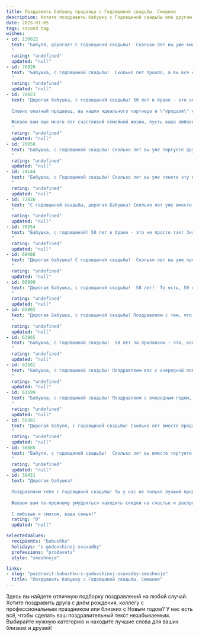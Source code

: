 ```yaml
---
title: Поздравить бабушку продавца с Годовщиной свадьбы. Смешное
description: Хотите поздравить бабушку с Годовщиной свадьбы или другим праздником? Наш ИИ создаст незабываемое поздравление, а вы обязательно выделитесь среди других.  
date: 2025-01-05
tags: second tag
wishes:
- id: 130622
  text: "Бабуля, дорогая! С годовщиной свадьбы!  Сколько лет вы уже вместе –  целая торговая сеть, построенная на любви, взаимопонимании и умении договариваться (как в лучших советских магазинах –  всегда найдёте подход к каждому!).  Желаю вам ещё столько же лет счастья, чтобы ваша семейная лавка процветала и радовала всех внуков-покупателей  сладостями и теплом!  Пусть ваш семейный бюджет никогда не пустеет, как прилавок перед самым закрытием магазина!
  "
  rating: "undefined"
  updated: "null"
- id: 78920
  text: "Бабушка, с годовщиной свадьбы!  Сколько лет прошло, а вы все ещё друг друга терпите, как настоящие продавцы — упорно и с улыбкой!  Желаем вам, чтобы ваша любовь была  такой же  крепкой,  как скидки на распродаже!
  "
  rating: "undefined"
  updated: "null"
- id: 78423
  text: "Дорогая бабушка, с годовщиной свадьбы! 50 лет в браке - это не просто юбилей, это героический подвиг!
  
  Словно опытный продавец, вы нашли идеального партнера и \"продали\" ему свою любовь на всю жизнь. А ведь покупатель был непростой -  такой же упрямый и капризный, как  клиенты!
  
  Желаем вам еще много лет счастливой семейной жизни, пусть ваша любовь только крепнет,  а ваша \"торговля\" будет успешной и прибыльной!
  "
  rating: "undefined"
  updated: "null"
- id: 76958
  text: "Бабушка, с годовщиной свадьбы! Сколько лет вы уже торгуете друг другом по самым выгодным ценам? 😉  Желаю вам, чтобы семейный бизнес процветал и дальше, чтобы цены на любовь были всегда стабильными, а скидки на ласку - постоянными! 🎉
  "
  rating: "undefined"
  updated: "null"
- id: 74144
  text: "Бабушка, с Годовщиной свадьбы! Сколько лет вы уже тянете эту нелегкую лямку семейной жизни?  Не устали?  Продавцом быть,  по-моему,  легче!  😆  Желаю вам столько же лет счастья, сколько вы продали килограммов помидоров! 🍅🎉
  "
  rating: "undefined"
  updated: "null"
- id: 72826
  text: "С годовщиной свадьбы, дорогая Бабушка! Сколько лет уже вместе - и все еще не устали друг от друга? Вот это мастер-класс по долголетию и взаимопониманию! А ведь вы, как опытный продавец, умеете убеждать кого угодно! 😉  Желаем, чтобы ваша любовь продолжала цвести пышным цветом, а семейный бюджет рос в геометрической прогрессии! 🥳
  "
  rating: "undefined"
  updated: "null"
- id: 70354
  text: "Бабушка, с годовщиной! 50 лет в браке - это не просто так! Значит, ты, как продавец, умеешь \"впарить\" любую идею своему любимому дедушке, даже если она совсем не в тему! 😉🥂
  "
  rating: "undefined"
  updated: "null"
- id: 68486
  text: "Дорогая бабушка! С годовщиной свадьбы!  Сколько лет вы уже продаете друг другу любовь?  Надеюсь, ваш ассортимент по-прежнему разнообразен, а скидки - щедрые! 🎉
  "
  rating: "undefined"
  updated: "null"
- id: 66999
  text: "Дорогая Бабушка, с годовщиной свадьбы!  50 лет!  То есть, 50 счастливых лет,  где ты, как опытный продавец,  умудрилась  \"продать\"  Дедушке  свою  любовь, а он,  в свою очередь,  \"отдал  всю  зарплату\"  за  твою  преданность!  Желаем  вам  продолжать  свою  \"сделку\"  счастья  еще  много  лет!  🎉
  "
  rating: "undefined"
  updated: "null"
- id: 65802
  text: "Дорогая Бабушка, с годовщиной свадьбы! Поздравляем с тем, что ты и дедушка уже столько лет как два продавца: всегда в \"паре\",  умеете \"сбыть\" друг другу все, даже самые \"неходовые\" товары – любовь и верность!  😄  Желаем вам, чтобы \"сбыча\" ваших желаний была такой же легкой, как продать бабушкины пирожки в День города!
  "
  rating: "undefined"
  updated: "null"
- id: 63865
  text: "Бабушка, с годовщиной свадьбы!  50 лет за прилавком — это, конечно, не шутки! Поздравляем с таким успешным \"торговым оборотом\"!  Желаем, чтобы ваш брак был таким же \"горячим\" и прибыльным, как и ваш бизнес!
  "
  rating: "undefined"
  updated: "null"
- id: 62581
  text: "Бабушка, с годовщиной свадьбы! Поздравляем вас с очередной победой над семейным бюджетом! 50 лет в браке - это как пройти марафон, но вместо медалей у вас - горы мебельных гарнитуров и занавесок, выбранных по принципу \"всё, что не убило, сделало нас крепче\". Желаем вам еще много лет процветать в любви и комфорте, чтобы каждый день был как праздник, но без ценников - они вас нервируют, особенно в отделе посуды!  😉
  "
  rating: "undefined"
  updated: "null"
- id: 61599
  text: "Бабушка, с годовщиной свадьбы! Поздравляем с очередным годом, полным любви, смеха и, конечно же, удачных продаж! Пусть ваш семейный бизнес процветает, а вы всегда остаетесь самой очаровательной парой на рынке!
  "
  rating: "undefined"
  updated: "null"
- id: 59381
  text: "Дорогая бабуля, с годовщиной свадьбы! Сколько лет вместе продаёте счастье и любовь?!  Пусть и дальше ваш союз будет крепким, как  ... ну, не  как  касса, конечно,  но почти! 😉
  "
  rating: "undefined"
  updated: "null"
- id: 58885
  text: "Бабуля, с годовщиной свадьбы!  Сколько лет вы вместе торгуете любовью?  Надеюсь, скидки на ласку и нежность  не закончились, а любовь  только прибавляется в цене!
  "
  rating: "undefined"
  updated: "null"
- id: 39431
  text: "Дорогая бабушка!
  
  Поздравляем тебя с годовщиной свадьбы! Ты у нас не только лучший продавец в мире, но и мастерица по продаже любви и счастья! Говорят, что настоящая любовь как хороший товар — она никогда не теряет в цене. Так вот, ваша любовь только дорожает с годами, как старый коньяк или хорошее вино!
  
  Желаем вам по-прежнему умудряться находить скидки на счастье и распродажи в жизни, а также не забывайте подходить к делу с юмором, ведь смех — это отличный способ вернуть настроение!
  
  С любовью и смехом, ваша семья!"
  rating: "0"
  updated: "null"

selectedValues:
  recipients: "babushku"
  holidays: "s-godovshinoj-svavadby"
  professions: "prodavets"
  style: "smeshnoje"

links:
- slug: "pozdravit-babushku-s-godovshinoj-svavadby-smeshnoje"
  title: "Поздравить бабушку с Годовщиной свадьбы. Смешное"
---
```


Здесь вы найдете отличную подборку поздравлений на любой случай. 
Хотите поздравить друга с днём рождения, коллегу с профессиональным праздником или близких с Новым годом? У нас есть всё, чтобы сделать ваш поздравительный текст незабываемым. Выбирайте нужную категорию и находите лучшие слова для ваших близких и друзей!
